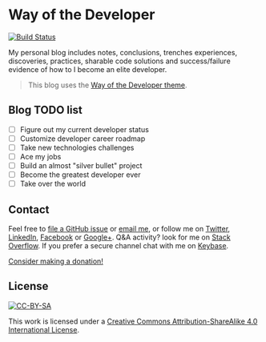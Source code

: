 
# Way of the Developer

[![Build Status](https://travis-ci.org/gfarfanb/gfarfanb.github.io.svg?branch=master)](https://travis-ci.org/gfarfanb/gfarfanb.github.io)

My personal blog includes notes, conclusions, trenches experiences, discoveries, practices, 
sharable code solutions and success/failure evidence of how to I become an elite developer. 

> This blog uses the [Way of the Developer theme](https://github.com/gfarfanb/way-of-the-developer).

## Blog TODO list

- [ ] Figure out my current developer status
- [ ] Customize developer career roadmap
- [ ] Take new technologies challenges
- [ ] Ace my jobs
- [ ] Build an almost "silver bullet" project
- [ ] Become the greatest developer ever
- [ ] Take over the world

## Contact

Feel free to [file a GitHub issue](https://github.com/gfarfanb/gfarfanb.github.io/issues/new) or 
[email me](mailto:gfarfanb@gmail.com), or follow me on [Twitter](https://twitter.com/gfarfanb), 
[LinkedIn](http://www.linkedin.com/in/gfarfanb), [Facebook](https://facebook.com/gfarfanb.dev) or 
[Google+](https://plus.google.com/communities/107569955928985848857). Q&A activity? look for me on
[Stack Overflow](https://stackoverflow.com/users/5133929/gfarfanb). If you prefer a secure channel 
chat with me on [Keybase](https://keybase.io/gfarfanb).

[Consider making a donation!](https://gfarfanb.github.io/donation.html)

## License

[![CC-BY-SA](https://i.creativecommons.org/l/by-sa/4.0/88x31.png)](http://creativecommons.org/licenses/by-sa/4.0/)

This work is licensed under a [Creative Commons Attribution-ShareAlike 4.0 International License](http://creativecommons.org/licenses/by-sa/4.0/).
